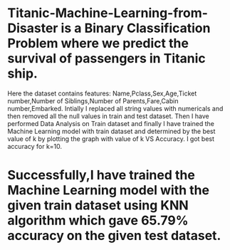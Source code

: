 # Titanic-Machine-Learning-from-Disaster is a Binary Classification Problem where we predict the survival of passengers in Titanic ship.
Here the dataset contains features: Name,Pclass,Sex,Age,Ticket number,Number of Siblings,Number of Parents,Fare,Cabin number,Embarked.
Intially I replaced all string values with numericals and then removed all the null values in train and test dataset.
Then I have performed Data Analysis on Train dataset and finally I have trained the Machine Learning model with train dataset and determined by the best value of k by plotting the graph with value of k VS Accuracy.
I got best accuracy for k=10.
# Successfully,I have trained the Machine Learning model with the given train dataset using KNN algorithm which gave 65.79% accuracy on the given test dataset.
